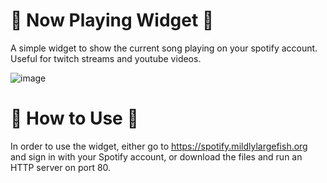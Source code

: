 # 🎵 Now Playing Widget 🎵
A simple widget to show the current song playing on your spotify account. Useful for twitch streams and youtube videos.

![image](https://github.com/user-attachments/assets/9fa2cb0a-c0ac-46c7-8dcc-1deede7ae816)

# 🚀 How to Use 🚀
In order to use the widget, either go to https://spotify.mildlylargefish.org and sign in with your Spotify account, or download the files and run an HTTP server on port 80.
